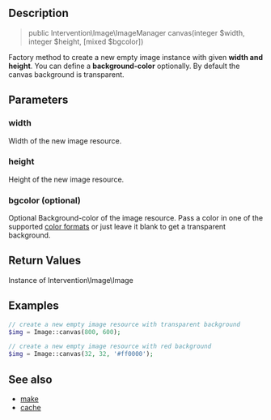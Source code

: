 ## Description

> public Intervention\Image\ImageManager canvas(integer $width, integer $height, [mixed $bgcolor])

Factory method to create a new empty image instance with given **width and height**. You can define a **background-color** optionally. By default the canvas background is transparent.

## Parameters

### width
Width of the new image resource.

### height
Height of the new image resource.

### bgcolor (optional)
Optional Background-color of the image resource. Pass a color in one of the supported [color formats](/getting_started/formats) or just leave it blank to get a transparent background.


## Return Values
Instance of Intervention\Image\Image

## Examples

```php
// create a new empty image resource with transparent background
$img = Image::canvas(800, 600);

// create a new empty image resource with red background
$img = Image::canvas(32, 32, '#ff0000');
```


## See also

- [make](/api/make)
- [cache](/api/cache)